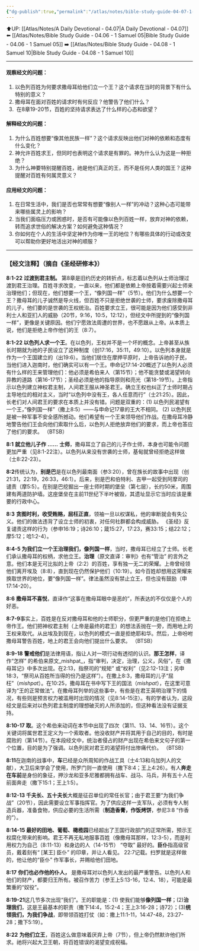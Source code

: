 ```yaml
---
{"dg-publish":true,"permalink":"/atlas/notes/bible-study-guide-04-07-1-samuel-08/"}
---
```


⬆️UP: [[Atlas/Notes/A Daily Devotional - 04.07\|A Daily Devotional - 04.07]]
⬅️ [[Atlas/Notes/Bible Study Guide - 04.06 - 1 Samuel 05\|Bible Study Guide - 04.06 - 1 Samuel 05]]
➡️ [[Atlas/Notes/Bible Study Guide - 04.08 - 1 Samuel 10\|Bible Study Guide - 04.08 - 1 Samuel 10]] 

---

#### 观察经文的问题：

1. 以色列百姓为何要求撒母耳给他们立一个王？这个请求在当时的背景下有什么特别的意义？
2. 撒母耳在面对百姓的请求时有何反应？他警告了他们什么？
3. ⁠ ⁠在8章19-20节，百姓的坚持请求表达了什么样的心态和欲望？

#### 解释经文的问题：

1. 为什么百姓想要“像其他民族一样”？这个请求反映出他们对神的依赖和态度有什么变化？
2. 神允许百姓求王，但同时也表明这个请求是有罪的。神为什么认为这是一种拒绝？
3. 为什么神要特别提醒百姓，祂是他们真正的王，而不是任何人类的国王？这种提醒对百姓有何属灵意义？

#### 应用经文的问题：

1. 在日常生活中，我们是否也常常有想要“像别人一样”的冲动？这种心态可能带来哪些属灵上的影响？
2. 当我们面临压力或困惑时，是否有可能像以色列百姓一样，放弃对神的依赖，转而追求世俗的解决方案？如何避免这种情况？
3. 你如何在个人的生活中坚定神作为你唯一王的地位？有哪些具体的行动或改变可以帮助你更好地活出对神的顺服？


---
### 【经文注释】（摘自《圣经研修本》）

**8:1-22** **过渡到君主制。** 第8章是旧约历史的转折点，标志着以色列从士师治理过渡到君王治理。百姓寻求改变，一直以来，他们都是依赖上帝按着需要兴起士师来治理他们；但现在，他们想要一个王，“像列国一样”（5节）。他们为什么想要一个王？撒母耳的儿子诚然是导火线，但百姓不只是拒绝世袭的士师，要求废除撒母耳的儿子，他们要的是世袭的王权统治。百姓要求立王，很可能是因为他们感受到非利士人和亚扪人的威胁（20节，9:16，10:5，12:12），但经文中所提到的“像列国一样”，更像是关键原因。他们宁愿效法周遭的世界，也不愿跟从上帝。从本质上说，他们是拒绝上帝作他们的王（8:7）。

**8:1-22 以色列人求一个王**。在以色列，王权并不是一个坏的概念。上帝甚至从族长时期就为祂的子民设立了这种制度（创17:16，35:11，49:10）。以色列本身就是作为一个王国建立的（出19:6）。当他们居住在摩押平原时，上帝告诉祂的子民，当他们进入迦南时，他们确实可以有一个王。申命记17:14-20概述了以色列人必须有什么样的王来管理他们：他必须是希伯来人（第15节）；他不能贪婪或渴望转向异教的道路（第16-17节）；圣经必须是他的指导原则和亮光（第18-19节）。上帝指示以色列建立神权君主制，人间君王服从神圣君王。确立王权也纠正了士师时期占主导地位的相对主义，当时“以色列中没有王，各人任意而行”（士21:25）。因此，长老们对人间君王的要求在本质上并没有错。问题是双重的：(1) 以色列民渴望有一个王，”像列国一样”（撒上8:5）——与申命记17章的王大不相同。 (2) 以色列民是被一种军事不安全感所撼动。他们希望有一个王来领导他们作战。在撒母耳冷静地警告他们王会向他们索取什么后，以色列人拒绝放弃他们的要求，而上帝也答应了他们的要求。 （BTSB）

**8:1** **就立他儿子作** **……** **士师**，撒母耳立了自己的儿子作士师，本身也可能令问题更加严重（见8:1-22注）。以色列从来没有世袭的士师，基甸就曾经拒绝这样做（士8:22-23）。

**8:2**传统认为，**别是巴**是在以色列最南面（参3:20），曾在族长的故事中出现（创21:31，22:19，26:33，46:1）。后来，别是巴和伯特利、吉甲一起受到阿摩司的谴责（摩5:5）。在别是巴挖掘出一座士师时期的堡垒（第七层），长约50米，周围建有两道防护墙。这座堡垒在主前11世纪下半叶被毁，其遗址显示它当时应该是重要的行政中心。

**8:3** **贪图时利，收受贿赂，屈枉正直**，领袖一旦以权谋私，他的审断就会有失公义。他们的做法违背了设立士师的初衷，对任何社群都会构成威胁。 《圣经》反复谴责这样的行为（参申16:19；诗26:10；箴15:27，17:23，赛33:15；结22:12；摩5:12；哈1:2-4）。

**8:4-5 为我们立一个王治理我们，像列国一样**，当时，撒母耳已经立了士师。长老们承认撒母耳的权柄，求他立王。**治理**（原文直译：审判》也有“管治” 的言外之意。他们本是无可比拟的上帝（2:2）的百姓，享有独一无二的荣耀。上帝曾经领他们离开埃及（8:8），直到现在仍然保护他们（10:19）。如今百姓却想用这荣耀来换取世界的地位，要“像列国一样”。律法虽然没有禁止立王，但也没有鼓励（申17:14-20）。

**8:6** **撒母耳不喜悦**，直译作“这事在撒母耳眼中是恶的”，所表达的不仅仅是个人的好恶。

**8:7-9**事实上，百姓是在反对撒母耳和他的士师职分，但更严重的是他们在拒绝上帝作王。他们把神权君主制（上帝是最终的君王）的想法丢抛在一旁，而用地上的王权来取代。从出埃及到现在，以色列的模式一直是拒绝耶和华。然后，上帝吩咐撒母耳警告百姓，地上的君王会向他们提出什么要求。 （BTSB）

**8:9-18** **警戒他们**是法律用语，指让人对一项行动有透彻的认识。**那王怎样**，译作“怎样” 的希伯来原文_mishpat_，指“审判，决定，治理，公义，风俗”，在《撒母耳记》中多次出现。在2:13，指祭司的“规矩” 或“权利”（见2:12-13注；另申18:3，“祭司从百姓所当得的份乃是这样”）。在撒上8:3，撒母耳的儿子“屈枉”（_mishpat_）。在10:25，撒母耳在书中写下王的国法（_mishpat_），在这里可意译为“王的正常做法”。在撒母耳列举的这些事中，有些是在君王英明治理下的情况，有些则是预言权力被滥用时出现的情况（见8:14-15注）。有的学者认为，这段经文是后来对以色列君主制度的理想破灭的人所添加的，但这种看法没有证据支持。

**8:10-17 取**。这个希伯来动词在本节中出现了四次（第11、13、14、16节）。这个关键词将属世君王定义为一个索取者。他没收财产并将其用于自己的目的，有时是腐败的（第14节）。在本段经文中，统治者侵占的财产出现在希伯来文句子的第一个位置，目的是为了强调。以色列民对君王的渴望将付出惨痛代价。 （BTSB）

**8:11**在迦南的战事中，**车**已经是众所周知的作战工具（士4:13和乌加列人的文献），大卫后来学会了使用，所罗门则一直使用（撒下8:4；王上4:26）。有人**奔走在车前**是身份的象征，押沙龙和亚多尼雅都拥有战车、战马、马兵，并有五十人在前面奔走（撒下15:1；王上1:5）。

**8:12-13 千夫长、五十夫长**大概是征召单位的常任长官；由于君王要“为我们争战”（20节），因此需要设立军事指挥官。为了供应这样一支军队，必须有专人制造兵器，准备食物，供应必要的生活所需（**制造香膏，作饭烤饼**，参尼3:8 “作香的”）。

**8:14-15 最好的田地、葡萄、橄榄园**已经超出了王国行政部门的正常所需，预示王权腐化带来的影响。君王不再无私地服事百姓（像撒母耳那样，12:3-5），而是利用权力为自己（8:11-13）和身边的人（14-15节） “夺取” 最好的。**臣仆**指高级官员，戴着刻有“ [某王] 臣仆” 的印章，并让人看见。 22:7记载。扫罗就是这样做的，他让他的“臣仆” 作军事长，并赐给他们田地。

**8:17** **你们也必作他的仆人，** 是撒母耳对以色列人发出的最严重警告。以色列人和他们的财产，都要归王所有。被召作苦力（参王上5:13-16，12:4、18），可能是最繁重的“奴役”。

**8:19-21**这几节多次出现“我们”。王的职能是：(1) 使我们能够**像列国一样**；(2)**治理我们**，这是王最基本的职责（撒下14:4，15:2-4；王上3:16-28；诗72）；(3)**统领我们，为我们争战**，即带领百姓打仗（如：撒上11:1-11，14:47-48，23:27-28；撒下5:19）。

**8:22** **为他们立王**，百姓这么做意味着厌弃上帝（7节），但上帝仍然默许他们所求。祂将兴起大卫王朝，将百姓错误的渴望变成祝福。